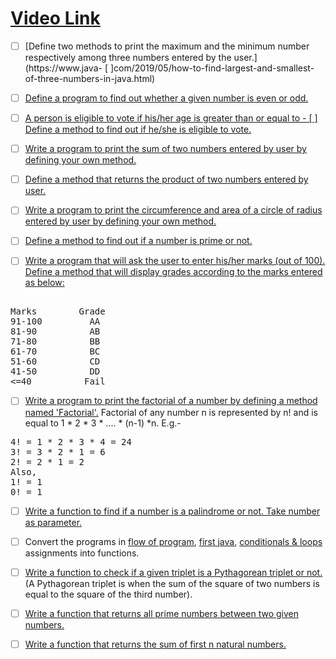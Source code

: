 # [Video Link](https://youtu.be/vvanI8NRlSI)

- [ ] [Define two methods to print the maximum and the minimum number respectively among three numbers entered by the user.](https://www.java- [ ]com/2019/05/how-to-find-largest-and-smallest-of-three-numbers-in-java.html)

- [ ] [Define a program to find out whether a given number is even or odd.](https://www.geeksforgeeks.org/java-program-to-check-if-a-given-integer-is-odd-or-even/)

- [ ] [A person is eligible to vote if his/her age is greater than or equal to - [ ] Define a method to find out if he/she is eligible to vote.](https://www.efaculty.in/java-programs/voting-age-program-in-java/)

- [ ] [Write a program to print the sum of two numbers entered by user by defining your own method.](https://code4coding.com/addition-of-two-numbers-in-java-using-method/)

- [ ] [Define a method that returns the product of two numbers entered by user.](https://code4coding.com/java-program-to-multiply-two-numbers-using-method/)

- [ ] [Write a program to print the circumference and area of a circle of radius entered by user by defining your own method.](https://beginnersbook.com/2014/01/java-program-to-calculate-area-and-circumference-of-circle/)

- [ ] [Define a method to find out if a number is prime or not.](https://www.geeksforgeeks.org/java-program-to-check-if-a-number-is-prime-or-not/)

- [ ] [Write a program that will ask the user to enter his/her marks (out of 100). Define a method that will display grades according to the marks entered as below:](https://www.techcrashcourse.com/2017/02/java-program-to-calculate-grade-of-students.html) <br/>
<pre> 
Marks        Grade 
91-100         AA 
81-90          AB 
71-80          BB 
61-70          BC 
51-60          CD 
41-50          DD 
<=40          Fail 
</pre>

- [ ] [Write a program to print the factorial of a number by defining a method named 'Factorial'.](https://www.javatpoint.com/factorial-program-in-java)
Factorial of any number n is represented by n! and is equal to 1 * 2 * 3 * .... * (n-1) *n. E.g.- <br/>
<pre>
4! = 1 * 2 * 3 * 4 = 24 
3! = 3 * 2 * 1 = 6 
2! = 2 * 1 = 2 
Also, 
1! = 1 
0! = 1
</pre>

- [ ] [Write a function to find if a number is a palindrome or not. Take number as parameter.](https://www.geeksforgeeks.org/check-if-a-number-is-palindrome/)

- [ ] Convert the programs in [flow of program](01-flow-of-program.md), [first java](02-first-java.md), [conditionals & loops](03-conditionals-loops.md) assignments into functions.

- [ ] [Write a function to check if a given triplet is a Pythagorean triplet or not.](https://www.geeksforgeeks.org/find-pythagorean-triplet-in-an-unsorted-array/) (A Pythagorean triplet is when the sum of the square of two numbers is equal to the square of the third number).

- [ ] [Write a function that returns all prime numbers between two given numbers.](https://www.geeksforgeeks.org/program-to-find-prime-numbers-between-given-interval/)

- [ ] [Write a function that returns the sum of first n natural numbers.](https://www.geeksforgeeks.org/program-find-sum-first-n-natural-numbers/)
